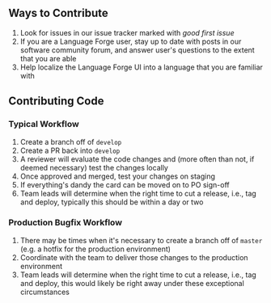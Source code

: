 ## Ways to Contribute

1. Look for issues in our issue tracker marked with _good first issue_
2. If you are a Language Forge user, stay up to date with posts in our software community forum, and answer user's questions to the extent that you are able
3. Help localize the Language Forge UI into a language that you are familiar with

## Contributing Code

### Typical Workflow

1. Create a branch off of `develop`
2. Create a PR back into `develop`
3. A reviewer will evaluate the code changes and (more often than not, if deemed necessary) test the changes locally
4. Once approved and merged, test your changes on staging
5. If everything's dandy the card can be moved on to PO sign-off
6. Team leads will determine when the right time to cut a release, i.e., tag and deploy, typically this should be within a day or two

### Production Bugfix Workflow

1.  There may be times when it's necessary to create a branch off of `master` (e.g. a hotfix for the production environment)
1.  Coordinate with the team to deliver those changes to the production environment
1.  Team leads will determine when the right time to cut a release, i.e., tag and deploy, this would likely be right away under these exceptional circumstances
